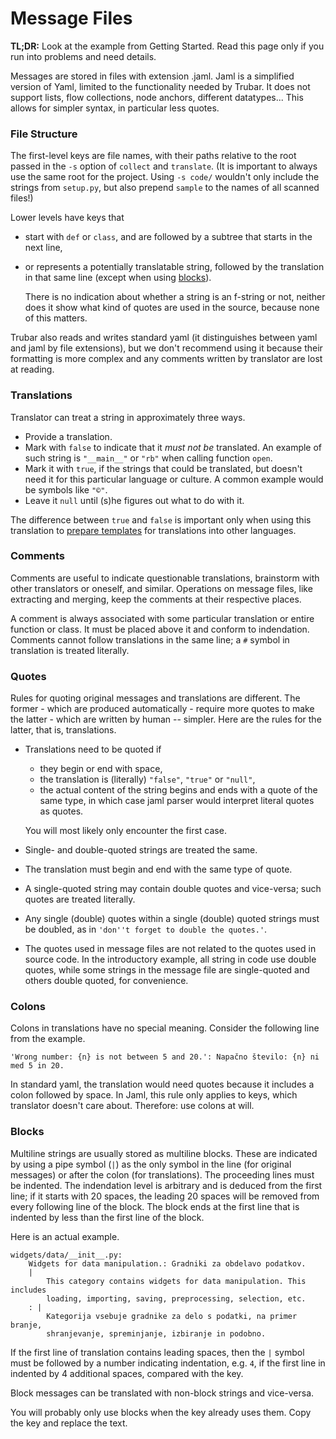 # Message Files

**TL;DR:** Look at the example from Getting Started. Read this page only if you run into problems and need details.

Messages are stored in files with extension .jaml. Jaml is a simplified version of Yaml, limited to the functionality needed by Trubar. It does not support lists, flow collections, node anchors, different datatypes... This allows for simpler syntax, in particular less quotes.

### File Structure

The first-level keys are file names, with their paths relative to the root passed in the `-s` option of `collect` and `translate`. (It is important to always use the same root for the project. Using `-s code/` wouldn't only include the strings from `setup.py`, but also prepend `sample` to the names of all scanned files!)

Lower levels have keys that

- start with `def` or `class`, and are followed by a subtree that starts in the next line,
- or represents a potentially translatable string, followed by the translation in that same line (except when using [blocks](#blocks)).

    There is no indication about whether a string is an f-string or not, neither does it show what kind of quotes are used in the source, because none of this matters.

Trubar also reads and writes standard yaml (it distinguishes between yaml and jaml by file extensions), but we don't recommend using it because their formatting is more complex and any comments written by translator are lost at reading.

### Translations

Translator can treat a string in approximately three ways.

- Provide a translation.
- Mark with `false` to indicate that it *must not be* translated. An example of such string is `"__main__"` or `"rb"` when calling function `open`.
- Mark it with `true`, if the strings that could be translated, but doesn't need it for this particular language or culture. A common example would be symbols like `"©️"`.
- Leave it `null` until (s)he figures out what to do with it.

The difference between `true` and `false` is important only when using this translation to [prepare templates](/scenarios/#preparing-templates) for translations into other languages.

### Comments

Comments are useful to indicate questionable translations, brainstorm with other translators or oneself, and similar. Operations on message files, like extracting and merging, keep the comments at their respective places.

A comment is always associated with some particular translation or entire function or class. It must be placed above it and conform to indendation. Comments cannot follow translations in the same line; a `#` symbol in translation is treated literally.

### Quotes

Rules for quoting original messages and translations are different. The former - which are produced automatically - require more quotes to make the latter - which are written by human -- simpler. Here are the rules for the latter, that is, translations.

- Translations need to be quoted if

    - they begin or end with space,
    - the translation is (literally) `"false"`, `"true"` or `"null"`,
    - the actual content of the string begins and ends with a quote of the same type, in which case jaml parser would interpret literal quotes as quotes.

    You will most likely only encounter the first case.

- Single- and double-quoted strings are treated the same.
- The translation must begin and end with the same type of quote.
- A single-quoted string may contain double quotes and vice-versa; such quotes are treated literally.
- Any single (double) quotes within a single (double) quoted strings must be doubled, as in `'don''t forget to double the quotes.'`.
- The quotes used in message files are not related to the quotes used in source code. In the introductory example, all string in code use double quotes, while some strings in the message file are single-quoted and others double quoted, for convenience.

### Colons

Colons in translations have no special meaning. Consider the following line from the example.

```
'Wrong number: {n} is not between 5 and 20.': Napačno število: {n} ni med 5 in 20.
```

In standard yaml, the translation would need quotes because it includes a colon followed by space. In Jaml, this rule only applies to keys, which translator doesn't care about. Therefore: use colons at will.

### Blocks

Multiline strings are usually stored as multiline blocks. These are indicated by using a pipe symbol (`|`) as the only symbol in the line (for original messages) or after the colon (for translations). The proceeding lines must be indented. The indendation level is arbitrary and is deduced from the first line; if it starts with 20 spaces, the leading 20 spaces will be removed from every following line of the block. The block ends at the first line that is indented by less than the first line of the block.

Here is an actual example.

```
widgets/data/__init__.py:
    Widgets for data manipulation.: Gradniki za obdelavo podatkov.
    |
        This category contains widgets for data manipulation. This includes
        loading, importing, saving, preprocessing, selection, etc.
    : |
        Kategorija vsebuje gradnike za delo s podatki, na primer branje,
        shranjevanje, spreminjanje, izbiranje in podobno.
```

If the first line of translation contains leading spaces, then the `|` symbol must be followed by a number indicating indentation, e.g. `4`, if the first line in indented by 4 additional spaces, compared with the key.

Block messages can be translated with non-block strings and vice-versa.

You will probably only use blocks when the key already uses them. Copy the key and replace the text.